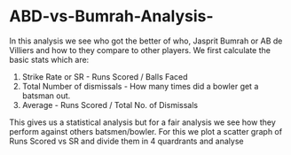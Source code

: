 # ABD-vs-Bumrah-Analysis-
In this analysis we see who got the better of who, Jasprit Bumrah or AB de Villiers and how to they compare to other players.
We first calculate the basic stats which are:
 1. Strike Rate or SR - Runs Scored / Balls Faced
 2. Total Number of dismissals - How many times did a bowler get a batsman out.
 3. Average - Runs Scored / Total No. of Dismissals

This gives us a statistical analysis but for a fair analysis we see how they perform against others batsmen/bowler.
For this we plot a scatter graph of Runs Scored vs SR and divide them in 4 quardrants and analyse
